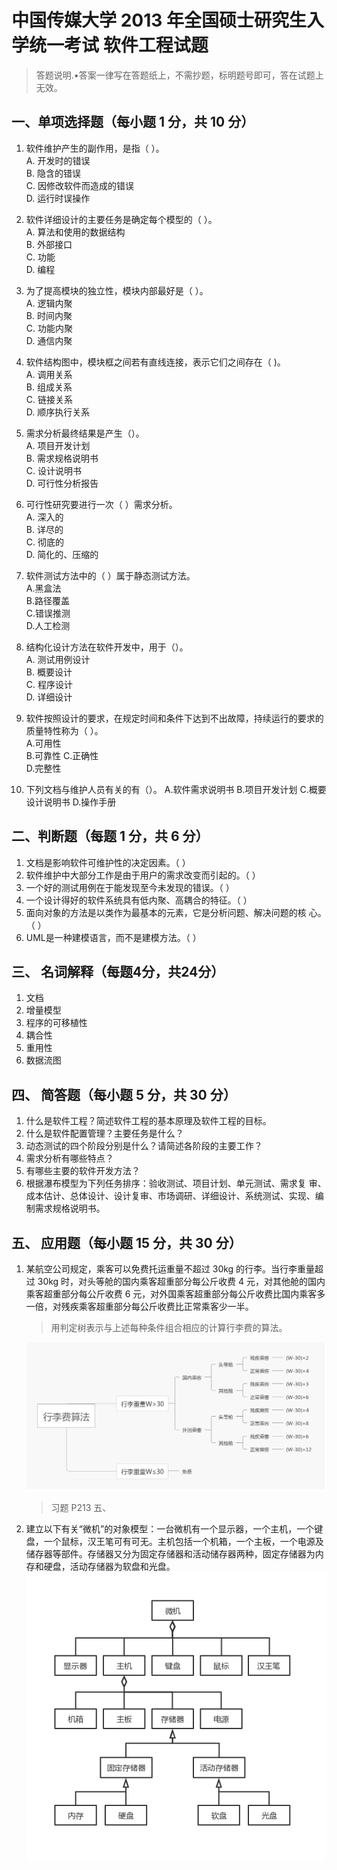 # 中国传媒大学 2013 年全国硕士研究生入学统一考试 软件工程试题

> 答题说明.•答案一律写在答题纸上，不需抄题，标明题号即可，答在试题上无效。

## 一、单项选择题（每小题 1 分，共 10 分）

1. 软件维护产生的副作用，是指（ ）。  
  A. 开发时的错误  
  B. 隐含的错误  
  C. 因修改软件而造成的错误  
  D. 运行时误操作  

2. 软件详细设计的主要任务是确定每个模型的（ ）。  
  A. 算法和使用的数据结构  
  B. 外部接口  
  C. 功能  
  D. 编程  

3. 为了提高模块的独立性，模块内部最好是（ ）。  
  A. 逻辑内聚  
  B. 时间内聚  
  C. 功能内聚  
  D. 通信内聚  

4. 软件结构图中，模块框之间若有直线连接，表示它们之间存在（ )。  
  A. 调用关系  
  B. 组成关系  
  C. 链接关系  
  D. 顺序执行关系  

5. 需求分析最终结果是产生（）。  
  A. 项目开发计划  
  B. 需求规格说明书  
  C. 设计说明书  
  D. 可行性分析报告  

6. 可行性研究要进行一次（ ）需求分析。  
  A. 深入的  
  B. 详尽的  
  C. 彻底的  
  D. 简化的、压缩的  

7. 软件测试方法中的（ ）属于静态测试方法。  
  A.黑盒法  
  B.路径覆盖  
  C.错误推测  
  D.人工检测  

8. 结构化设计方法在软件开发中，用于（）。  
  A. 测试用例设计  
  B. 概要设计  
  C. 程序设计  
  D. 详细设计  

9. 软件按照设计的要求，在规定时间和条件下达到不出故障，持续运行的要求的质量特性称为（ ）。  
  A.可用性  
  B.可靠性
  C.正确性  
  D.完整性

10. 下列文档与维护人员有关的有（）。
  A.软件需求说明书
  B.项目开发计划
  C.概要设计说明书
  D.操作手册

## 二、判断题（每题 1 分，共 6 分）

1. 文档是影响软件可维护性的决定因素。（ ）
2. 软件维护中大部分工作是由于用户的需求改变而引起的。（ ）
3. 一个好的测试用例在于能发现至今未发现的错误。（ ）
4. 一个设计得好的软件系统具有低内聚、高耦合的特征。（ ）
5. 面向对象的方法是以类作为最基本的元素，它是分析问题、解决问题的核 心。（ ）
6. UML是一种建模语言，而不是建模方法。（ ）

## 三、 名词解释（每题4分，共24分）

1. 文档
2. 增量模型
3. 程序的可移植性
4. 耦合性
5. 重用性
6. 数据流图

## 四、 简答题（每小题 5 分，共 30 分）

1. 什么是软件工程？简述软件工程的基本原理及软件工程的目标。
2. 什么是软件配置管理？主要任务是什么？
3. 动态测试的四个阶段分别是什么？请简述各阶段的主要工作？
4. 需求分析有哪些特点？
5. 有哪些主要的软件开发方法？
6. 根据瀑布模型为下列任务排序：验收测试、项目计划、单元测试、需求复 审、成本估计、总体设计、设计复审、市场调研、详细设计、系统测试、实现、编 制需求规格说明书。

## 五、 应用题（每小题 15 分，共 30 分）

1. 某航空公司规定，乘客可以免费托运重量不超过 30kg 的行李。当行李重量超过 30kg 时，对头等舱的国内乘客超重部分每公斤收费 4 元，对其他舱的国内乘客超重部分每公斤收费 6 元，对外国乘客超重部分每公斤收费比国内乘客多一倍，对残疾乘客超重部分每公斤收费比正常乘客少一半。
    > 用判定树表示与上述每种条件组合相应的计算行李费的算法。

    ![行李费算法](/images/past-exam-papers/cuc/2013/行李费算法.png)
    > 习题 P213 五、

2. 建立以下有关“微机”的对象模型：一台微机有一个显示器，一个主机，一个键盘，一个鼠标，汉王笔可有可无。主机包括一个机箱，一个主板，一个电源及储存器等部件。存储器又分为固定存储器和活动储存器两种，固定存储器为内存和硬盘，活动存储器为软盘和光盘。
    ![微机对象模型](/images/past-exam-papers/cuc/2013/微机对象模型.png)